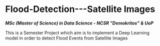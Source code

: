 # Flood-Detection---Satellite Images
<b><em><i>MSc (Master of Science) in Data Science - NCSR "Demokritos" & UoP</i></em></b>

This is a Semester Project which aim is to implement a Deep Learning model in order to detect Flood Events from Satellite Images
